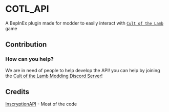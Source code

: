 # COTL_API

<!-- This plugin is a BepInEx plugin made for Inscryption as an API. This is the de-facto standard API for Inscryption modders. -->
A BepInEx plugin made for modder to easily interact with [`Cult of the Lamb`](https://store.steampowered.com/app/1313140/Cult_of_the_Lamb/) game

## Contribution

### How can you help?

We are in need of people to help develop the API! you can help by joining the [Cult of the Lamb Modding Discord Server](https://discord.gg/NU7xteCaqw)!

## Credits

[InscryptionAPI](https://github.com/InscryptionModding/InscryptionAPI) - Most of the code
